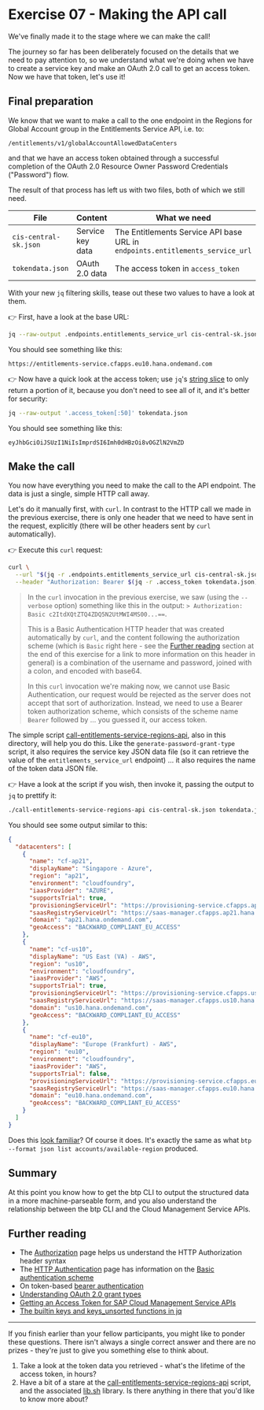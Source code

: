 # Exercise 07 - Making the API call

We've finally made it to the stage where we can make the call!

The journey so far has been deliberately focused on the details that we need to pay attention to, so we understand what we're doing when we have to create a service key and make an OAuth 2.0 call to get an access token. Now we have that token, let's use it!

## Final preparation

We know that we want to make a call to the one endpoint in the Regions for Global Account group in the Entitlements Service API, i.e. to:

```text
/entitlements/v1/globalAccountAllowedDataCenters
```

and that we have an access token obtained through a successful completion of the OAuth 2.0 Resource Owner Password Credentials ("Password") flow.

The result of that process has left us with two files, both of which we still need.

|File|Content|What we need|
|-|-|-|
|`cis-central-sk.json`|Service key data|The Entitlements Service API base URL in `endpoints.entitlements_service_url`|
|`tokendata.json`|OAuth 2.0 data|The access token in `access_token`|

With your new `jq` filtering skills, tease out these two values to have a look at them.

👉 First, have a look at the base URL:

```bash
jq --raw-output .endpoints.entitlements_service_url cis-central-sk.json
```

You should see something like this:

```text
https://entitlements-service.cfapps.eu10.hana.ondemand.com
```

👉 Now have a quick look at the access token; use `jq`'s [string slice](https://stedolan.github.io/jq/manual/#Array/StringSlice:.[10:15]) to only return a portion of it, because you don't need to see all of it, and it's better for security:

```bash
jq --raw-output '.access_token[:50]' tokendata.json
```

You should see something like this:

```text
eyJhbGciOiJSUzI1NiIsImprdSI6Imh0dHBzOi8vOGZlN2VmZD
```

## Make the call

You now have everything you need to make the call to the API endpoint. The data is just a single, simple HTTP call away.

Let's do it manually first, with `curl`. In contrast to the HTTP call we made in the previous exercise, there is only one header that we need to have sent in the request, explicitly (there will be other headers sent by `curl` automatically).

👉 Execute this `curl` request:

```bash
curl \
  --url "$(jq -r .endpoints.entitlements_service_url cis-central-sk.json)" \
  --header "Authorization: Bearer $(jq -r .access_token tokendata.json)"
```

> In the `curl` invocation in the previous exercise, we saw (using the `--verbose` option) something like this in the output: `> Authorization: Basic c2ItdXQtZTQ4ZDQ5N2UtMWI4MS00...==`.
>
> This is a Basic Authentication HTTP header that was created automatically by `curl`, and the content following the authorization scheme (which is `Basic` right here - see the [Further reading](#further-reading) section at the end of this exercise for a link to more information on this header in general) is a combination of the username and password, joined with a colon, and encoded with base64.
>
> In this `curl` invocation we're making now, we cannot use Basic Authentication, our request would be rejected as the server does not accept that sort of authorization. Instead, we need to use a Bearer token authorization scheme, which consists of the scheme name `Bearer` followed by ... you guessed it, our access token.

The simple script [call-entitlements-service-regions-api](call-entitlements-service-regions-api), also in this directory, will help you do this. Like the `generate-password-grant-type` script, it also requires the service key JSON data file (so it can retrieve the value of the `entitlements_service_url` endpoint) ... it also requires the name of the token data JSON file.

👉 Have a look at the script if you wish, then invoke it, passing the output to `jq` to prettify it:

```bash
./call-entitlements-service-regions-api cis-central-sk.json tokendata.json | jq .
```

You should see some output similar to this:

```json
{
  "datacenters": [
    {
      "name": "cf-ap21",
      "displayName": "Singapore - Azure",
      "region": "ap21",
      "environment": "cloudfoundry",
      "iaasProvider": "AZURE",
      "supportsTrial": true,
      "provisioningServiceUrl": "https://provisioning-service.cfapps.ap21.hana.ondemand.com",
      "saasRegistryServiceUrl": "https://saas-manager.cfapps.ap21.hana.ondemand.com",
      "domain": "ap21.hana.ondemand.com",
      "geoAccess": "BACKWARD_COMPLIANT_EU_ACCESS"
    },
    {
      "name": "cf-us10",
      "displayName": "US East (VA) - AWS",
      "region": "us10",
      "environment": "cloudfoundry",
      "iaasProvider": "AWS",
      "supportsTrial": true,
      "provisioningServiceUrl": "https://provisioning-service.cfapps.us10.hana.ondemand.com",
      "saasRegistryServiceUrl": "https://saas-manager.cfapps.us10.hana.ondemand.com",
      "domain": "us10.hana.ondemand.com",
      "geoAccess": "BACKWARD_COMPLIANT_EU_ACCESS"
    },
    {
      "name": "cf-eu10",
      "displayName": "Europe (Frankfurt) - AWS",
      "region": "eu10",
      "environment": "cloudfoundry",
      "iaasProvider": "AWS",
      "supportsTrial": false,
      "provisioningServiceUrl": "https://provisioning-service.cfapps.eu10.hana.ondemand.com",
      "saasRegistryServiceUrl": "https://saas-manager.cfapps.eu10.hana.ondemand.com",
      "domain": "eu10.hana.ondemand.com",
      "geoAccess": "BACKWARD_COMPLIANT_EU_ACCESS"
    }
  ]
}
```

Does this [look familiar](#use-the-json-format-output-option)? Of course it does. It's exactly the same as what `btp --format json list accounts/available-region` produced.

## Summary

At this point you know how to get the btp CLI to output the structured data in a more machine-parseable form, and you also understand the relationship between the btp CLI and the Cloud Management Service APIs.

## Further reading

* The [Authorization](https://developer.mozilla.org/en-US/docs/Web/HTTP/Headers/Authorization) page helps us understand the HTTP Authorization header syntax
* The [HTTP Authentication](https://developer.mozilla.org/en-US/docs/Web/HTTP/Authentication#basic_authentication_scheme) page has information on the [Basic authentication scheme](https://developer.mozilla.org/en-US/docs/Web/HTTP/Authentication#basic_authentication_scheme)
* On token-based [bearer authentication](https://swagger.io/docs/specification/authentication/bearer-authentication/)
* [Understanding OAuth 2.0 grant types](https://github.com/SAP-archive/cloud-apis-virtual-event/tree/main/exercises/02#3-understand-oauth-20-grant-types)
* [Getting an Access Token for SAP Cloud Management Service APIs](https://help.sap.com/products/BTP/65de2977205c403bbc107264b8eccf4b/3670474a58c24ac2b082e76cbbd9dc19.html?locale=en-US)
* [The builtin keys and keys_unsorted functions in jq](https://stedolan.github.io/jq/manual/#keys,keys_unsorted)

---

If you finish earlier than your fellow participants, you might like to ponder these questions. There isn't always a single correct answer and there are no prizes - they're just to give you something else to think about.

1. Take a look at the token data you retrieved - what's the lifetime of the access token, in hours?
1. Have a bit of a stare at the [call-entitlements-service-regions-api](call-entitlements-service-regions-api) script, and the associated [lib.sh](lib.sh) library. Is there anything in there that you'd like to know more about?
